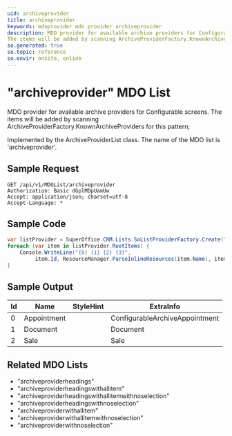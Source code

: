 ```yaml
---
uid: archiveprovider
title: archiveprovider
keywords: mdoprovider mdo provider archiveprovider
description: MDO provider for available archive providers for Configurable screens.
The items will be added by scanning ArchiveProviderFactory.KnownArchiveProviders for this pattern;
so.generated: true
so.topic: reference
so.envir: onsite, online
---
```


# "archiveprovider" MDO List
MDO provider for available archive providers for Configurable screens.
The items will be added by scanning ArchiveProviderFactory.KnownArchiveProviders for this pattern;



Implemented by the <see cref="T:SuperOffice.CRM.Lists.ArchiveProviderList">ArchiveProviderList</see> class.
The name of the MDO list is 'archiveprovider'.




## Sample Request

```http!
GET /api/v1/MDOList/archiveprovider
Authorization: Basic dGplMDpUamUw
Accept: application/json; charset=utf-8
Accept-Language: *

```

## Sample Code
```cs
var listProvider = SuperOffice.CRM.Lists.SoListProviderFactory.Create("archiveprovider", forceFlatList: true);
foreach (var item in listProvider.RootItems) {
    Console.WriteLine("{0} {1} {2} {3}", 
         item.Id, ResourceManager.ParseInlineResources(item.Name), item.StyleHint, item.ExtraInfo);
}
```

## Sample Output

|Id   | Name  |StyleHint|ExtraInfo |
| --- | ----- | ------- | -------- |
|0|Appointment||ConfigurableArchiveAppointment|
|1|Document||Document|
|2|Sale||Sale|


## Related MDO Lists

* "archiveproviderheadings"
* "archiveproviderheadingswithallitem"
* "archiveproviderheadingswithallitemwithnoselection"
* "archiveproviderheadingswithnoselection"
* "archiveproviderwithallitem"
* "archiveproviderwithallitemwithnoselection"
* "archiveproviderwithnoselection"
